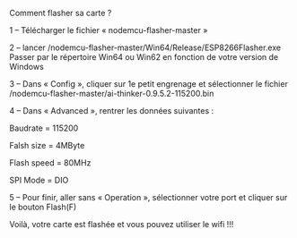Comment flasher sa carte ?

1 – Télécharger le fichier « nodemcu-flasher-master » 

2 – lancer /nodemcu-flasher-master/Win64/Release/ESP8266Flasher.exe
Passer par le répertoire Win64 ou Win62 en fonction de votre version de Windows

3 – Dans « Config », cliquer sur 1e petit engrenage et sélectionner le fichier /nodemcu-flasher-master/ai-thinker-0.9.5.2-115200.bin

4 – Dans « Advanced », rentrer les données suivantes : 
 
  Baudrate = 115200
 
  Falsh size = 4MByte
 
  Flash speed = 80MHz
 
  SPI Mode = DIO

5 – Pour finir, aller sans « Operation », sélectionner votre port et cliquer sur le bouton Flash(F)


Voilà, votre carte est flashée et vous pouvez utiliser le wifi !!!
